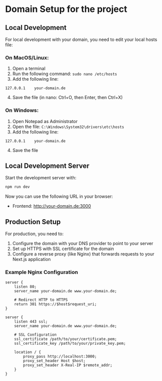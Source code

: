 # Domain Setup for the project

## Local Development

For local development with your domain, you need to edit your local hosts file:

### On MacOS/Linux:

1. Open a terminal
2. Run the following command: `sudo nano /etc/hosts`
3. Add the following line:

```
127.0.0.1    your-domain.de
```

4. Save the file (in nano: Ctrl+O, then Enter, then Ctrl+X)

### On Windows:

1. Open Notepad as Administrator
2. Open the file: `C:\Windows\System32\drivers\etc\hosts`
3. Add the following line:

```
127.0.0.1    your-domain.de
```

4. Save the file

## Local Development Server

Start the development server with:

```bash
npm run dev
```

Now you can use the following URL in your browser:

- Frontend: http://your-domain.de:3000

## Production Setup

For production, you need to:

1. Configure the domain with your DNS provider to point to your server
2. Set up HTTPS with SSL certificate for the domain
3. Configure a reverse proxy (like Nginx) that forwards requests to your Next.js application

### Example Nginx Configuration

```nginx
server {
    listen 80;
    server_name your-domain.de www.your-domain.de;

    # Redirect HTTP to HTTPS
    return 301 https://$host$request_uri;
}

server {
    listen 443 ssl;
    server_name your-domain.de www.your-domain.de;

    # SSL Configuration
    ssl_certificate /path/to/your/certificate.pem;
    ssl_certificate_key /path/to/your/private_key.pem;

    location / {
        proxy_pass http://localhost:3000;
        proxy_set_header Host $host;
        proxy_set_header X-Real-IP $remote_addr;
    }
}
```
